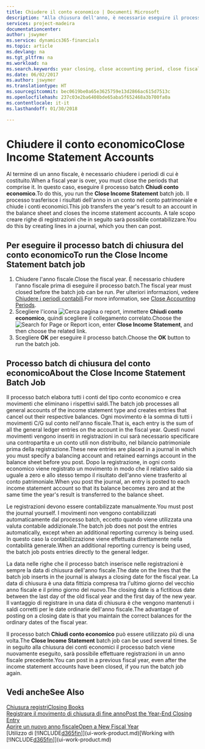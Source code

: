 ```yaml
---
title: Chiudere il conto economico | Documenti Microsoft
description: "Alla chiusura dell'anno, è necessario eseguire il processo batch Chiudi conto economico per chiudere i periodi contabili che costituiscono l'anno fiscale."
services: project-madeira
documentationcenter: 
author: jswymer
ms.service: dynamics365-financials
ms.topic: article
ms.devlang: na
ms.tgt_pltfrm: na
ms.workload: na
ms.search.keywords: year closing, close accounting period, close fiscal year, bank account detailed trial balance
ms.date: 06/02/2017
ms.author: jswymer
ms.translationtype: HT
ms.sourcegitcommit: bec0619be0a65e3625759e13d2866ac615d7513c
ms.openlocfilehash: 237c03e2ba6408bde65aba5f652468a3b700fa0a
ms.contentlocale: it-it
ms.lasthandoff: 01/30/2018

---
```

# <a name="close-income-statement-accounts"></a><span data-ttu-id="37397-103">Chiudere il conto economico</span><span class="sxs-lookup"><span data-stu-id="37397-103">Close Income Statement Accounts</span></span>
<span data-ttu-id="37397-104">Al termine di un anno fiscale, è necessario chiudere i periodi di cui è costituito.</span><span class="sxs-lookup"><span data-stu-id="37397-104">When a fiscal year is over, you must close the periods that comprise it.</span></span> <span data-ttu-id="37397-105">In questo caso, eseguire il processo batch **Chiudi conto economico**.</span><span class="sxs-lookup"><span data-stu-id="37397-105">To do this, you run the **Close Income Statement** batch job.</span></span> <span data-ttu-id="37397-106">Il processo trasferisce i risultati dell'anno in un conto nel conto patrimoniale e chiude i conti economici.</span><span class="sxs-lookup"><span data-stu-id="37397-106">This job transfers the year's result to an account in the balance sheet and closes the income statement accounts.</span></span> <span data-ttu-id="37397-107">A tale scopo creare righe di registrazioni che in seguito sarà possibile contabilizzare.</span><span class="sxs-lookup"><span data-stu-id="37397-107">You do this by creating lines in a journal, which you then can post.</span></span>

## <a name="to-run-the-close-income-statement-batch-job"></a><span data-ttu-id="37397-108">Per eseguire il processo batch di chiusura del conto economico</span><span class="sxs-lookup"><span data-stu-id="37397-108">To run the Close Income Statement batch job</span></span>
1. <span data-ttu-id="37397-109">Chiudere l'anno fiscale.</span><span class="sxs-lookup"><span data-stu-id="37397-109">Close the fiscal year.</span></span> <span data-ttu-id="37397-110">È necessario chiudere l'anno fiscale prima di eseguire il processo batch.</span><span class="sxs-lookup"><span data-stu-id="37397-110">The fiscal year must closed before the batch job can be run.</span></span> <span data-ttu-id="37397-111">Per ulteriori informazioni, vedere [Chiudere i periodi contabili](year-close-account-periods.md).</span><span class="sxs-lookup"><span data-stu-id="37397-111">For more information, see [Close Accounting Periods](year-close-account-periods.md).</span></span>
2. <span data-ttu-id="37397-112">Scegliere l'icona ![Cerca pagina o report](media/ui-search/search_small.png "icona Cerca pagina o report"), immettere **Chiudi conto economico**, quindi scegliere il collegamento correlato.</span><span class="sxs-lookup"><span data-stu-id="37397-112">Choose the ![Search for Page or Report](media/ui-search/search_small.png "Search for Page or Report icon") icon, enter **Close Income Statement**, and then choose the related link.</span></span>
3. <span data-ttu-id="37397-113">Scegliere **OK** per eseguire il processo batch.</span><span class="sxs-lookup"><span data-stu-id="37397-113">Choose the **OK** button to run the batch job.</span></span>

## <a name="about-the-close-income-statement-batch-job"></a><span data-ttu-id="37397-114">Processo batch di chiusura del conto economico</span><span class="sxs-lookup"><span data-stu-id="37397-114">About the Close Income Statement Batch Job</span></span>
<span data-ttu-id="37397-115">Il processo batch elabora tutti i conti del tipo conto economico e crea movimenti che eliminano i rispettivi saldi.</span><span class="sxs-lookup"><span data-stu-id="37397-115">The batch job processes all general accounts of the income statement type and creates entries that cancel out their respective balances.</span></span> <span data-ttu-id="37397-116">Ogni movimento è la somma di tutti i movimenti C/G sul conto nell'anno fiscale.</span><span class="sxs-lookup"><span data-stu-id="37397-116">That is, each entry is the sum of all the general ledger entries on the account in the fiscal year.</span></span> <span data-ttu-id="37397-117">Questi nuovi movimenti vengono inseriti in registrazioni in cui sarà necessario specificare una contropartita e un conto utili non distribuito, nel bilancio patrimoniale prima della registrazione.</span><span class="sxs-lookup"><span data-stu-id="37397-117">These new entries are placed in a journal in which you must specify a balancing account and retained earnings account in the balance sheet before you post.</span></span> <span data-ttu-id="37397-118">Dopo la registrazione, in ogni conto economico viene registrato un movimento in modo che il relativo saldo sia uguale a zero e allo stesso tempo il risultato dell'anno viene trasferito al conto patrimoniale.</span><span class="sxs-lookup"><span data-stu-id="37397-118">When you post the journal, an entry is posted to each income statement account so that its balance becomes zero and at the same time the year's result is transferred to the balance sheet.</span></span>

<span data-ttu-id="37397-119">Le registrazioni devono essere contabilizzate manualmente.</span><span class="sxs-lookup"><span data-stu-id="37397-119">You must post the journal yourself.</span></span> <span data-ttu-id="37397-120">I movimenti non vengono contabilizzati automaticamente dal processo batch, eccetto quando viene utilizzata una valuta contabile addizionale.</span><span class="sxs-lookup"><span data-stu-id="37397-120">The batch job does not post the entries automatically, except when an additional reporting currency is being used.</span></span> <span data-ttu-id="37397-121">In questo caso la contabilizzazione viene effettuata direttamente nella contabilità generale.</span><span class="sxs-lookup"><span data-stu-id="37397-121">When an additional reporting currency is being used, the batch job posts entries directly to the general ledger.</span></span>

<span data-ttu-id="37397-122">La data nelle righe che il processo batch inserisce nelle registrazioni è sempre la data di chiusura dell'anno fiscale.</span><span class="sxs-lookup"><span data-stu-id="37397-122">The date on the lines that the batch job inserts in the journal is always a closing date for the fiscal year.</span></span> <span data-ttu-id="37397-123">La data di chiusura è una data fittizia compresa tra l'ultimo giorno del vecchio anno fiscale e il primo giorno del nuovo.</span><span class="sxs-lookup"><span data-stu-id="37397-123">The closing date is a fictitious date between the last day of the old fiscal year and the first day of the new year.</span></span> <span data-ttu-id="37397-124">Il vantaggio di registrare in una data di chiusura è che vengono mantenuti i saldi corretti per le date ordinarie dell'anno fiscale.</span><span class="sxs-lookup"><span data-stu-id="37397-124">The advantage of posting on a closing date is that you maintain the correct balances for the ordinary dates of the fiscal year.</span></span>

<span data-ttu-id="37397-125">Il processo batch **Chiudi conto economico** può essere utilizzato più di una volta.</span><span class="sxs-lookup"><span data-stu-id="37397-125">The **Close Income Statement** batch job can be used several times.</span></span> <span data-ttu-id="37397-126">Se in seguito alla chiusura dei conti economici il processo batch viene nuovamente eseguito, sarà possibile effettuare registrazioni in un anno fiscale precedente.</span><span class="sxs-lookup"><span data-stu-id="37397-126">You can post in a previous fiscal year, even after the income statement accounts have been closed, if you run the batch job again.</span></span>

## <a name="see-also"></a><span data-ttu-id="37397-127">Vedi anche</span><span class="sxs-lookup"><span data-stu-id="37397-127">See Also</span></span>
[<span data-ttu-id="37397-128">Chiusura registri</span><span class="sxs-lookup"><span data-stu-id="37397-128">Closing Books</span></span>](year-close-books.md)  
[<span data-ttu-id="37397-129">Registrare il movimento di chiusura di fine anno</span><span class="sxs-lookup"><span data-stu-id="37397-129">Post the Year-End Closing Entry</span></span>](year-how-post-year-end-close-entry.md)  
[<span data-ttu-id="37397-130">Aprire un nuovo anno fiscale</span><span class="sxs-lookup"><span data-stu-id="37397-130">Open a New Fiscal Year</span></span>](finance-how-open-new-fiscal-year.md)  
<span data-ttu-id="37397-131">[Utilizzo di [!INCLUDE[d365fin](includes/d365fin_md.md)]](ui-work-product.md)</span><span class="sxs-lookup"><span data-stu-id="37397-131">[Working with [!INCLUDE[d365fin](includes/d365fin_md.md)]](ui-work-product.md)</span></span>

